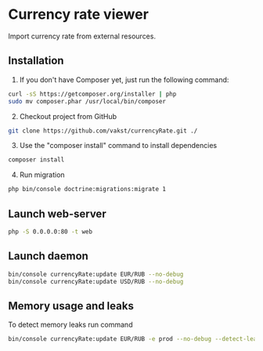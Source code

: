 Currency rate viewer
======================

Import currency rate from external resources.

Installation
---------

1) If you don't have Composer yet, just run the following command:

```bash
curl -sS https://getcomposer.org/installer | php
sudo mv composer.phar /usr/local/bin/composer 
```

2) Checkout project from GitHub

```bash
git clone https://github.com/vakst/currencyRate.git ./
```

3) Use the "composer install" command to install dependencies

```bash
composer install
```

4) Run migration

```bash
php bin/console doctrine:migrations:migrate 1
```

Launch web-server
---------

```bash
php -S 0.0.0.0:80 -t web
```

Launch daemon
---------

```bash
bin/console currencyRate:update EUR/RUB --no-debug
bin/console currencyRate:update USD/RUB --no-debug
```

Memory usage and leaks
---------
To detect memory leaks run command

```bash
bin/console currencyRate:update EUR/RUB -e prod --no-debug --detect-leaks
```